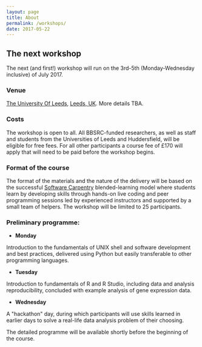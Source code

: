```yaml
---
layout: page
title: About
permalink: /workshops/
date: 2017-05-22
---
```


## The next workshop

The next (and first!) workshop will run on the 3rd-5th (Monday-Wednesday inclusive) of July 2017.

### Venue

[The University Of Leeds](http://leeds.ac.uk), [Leeds, UK](https://www.google.co.uk/maps/place/University+of+Leeds/@53.8066846,-1.5572268,17z/data=!3m1!4b1!4m5!3m4!1s0x48795c02da8a25af:0xd388478487e96af9!8m2!3d53.8066815!4d-1.5550328?hl=en). More details TBA.

### Costs

The workshop is open to all. All BBSRC-funded researchers, as well as staff and students from the Universities of Leeds and Huddersfield, will be eligible for free fees. For all other participants a course fee of £170 will apply that will need to be paid before the workshop begins.

### Format of the course

The format of the materials and the nature of the delivery will be based on the successful [Software Carpentry](http://software-carpentry.org/) blended-learning model where students learn by developing skills through hands-on live coding and peer programming sessions led by experienced instructors and supported by a small team of helpers. The workshop will be limited to 25 participants.

### Preliminary programme:

- **Monday**

Introduction to the fundamentals of UNIX shell and software development and best practices, delivered using Python but easily transferable to other programming languages.

- **Tuesday**

Introduction to fundamentals of R and R Studio, including data and analysis reproducibility, concluded with example analysis of gene expression data.

- **Wednesday** 

A "hackathon" day, during which participants will use skills learned in earlier days to solve a real-life data analysis problem of their choosing.

The detailed programme will be available shortly before the beginning of the course.
